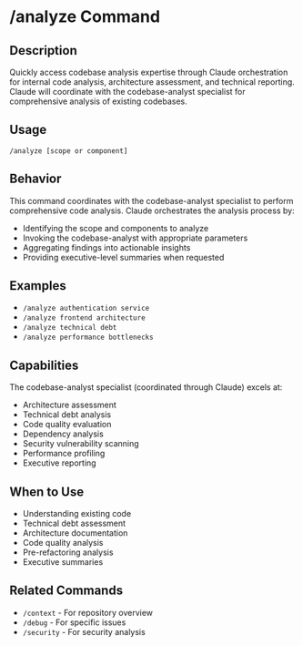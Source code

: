 # /analyze Command

## Description
Quickly access codebase analysis expertise through Claude orchestration for internal code analysis, architecture assessment, and technical reporting. Claude will coordinate with the codebase-analyst specialist for comprehensive analysis of existing codebases.

## Usage
```
/analyze [scope or component]
```

## Behavior
This command coordinates with the codebase-analyst specialist to perform comprehensive code analysis. Claude orchestrates the analysis process by:
- Identifying the scope and components to analyze
- Invoking the codebase-analyst with appropriate parameters
- Aggregating findings into actionable insights
- Providing executive-level summaries when requested

## Examples
- `/analyze authentication service`
- `/analyze frontend architecture`
- `/analyze technical debt`
- `/analyze performance bottlenecks`

## Capabilities
The codebase-analyst specialist (coordinated through Claude) excels at:
- Architecture assessment
- Technical debt analysis
- Code quality evaluation
- Dependency analysis
- Security vulnerability scanning
- Performance profiling
- Executive reporting

## When to Use
- Understanding existing code
- Technical debt assessment
- Architecture documentation
- Code quality analysis
- Pre-refactoring analysis
- Executive summaries

## Related Commands
- `/context` - For repository overview
- `/debug` - For specific issues
- `/security` - For security analysis

